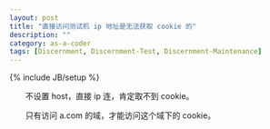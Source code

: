 ```yaml
---
layout: post
title: "直接访问测试机 ip 地址是无法获取 cookie 的"
description: ""
category: as-a-coder
tags: [Discernment, Discernment-Test, Discernment-Maintenance]
---
```

{% include JB/setup %}

　　不设置 host，直接 ip 连，肯定取不到 cookie。  

　　只有访问 a.com 的域，才能访问这个域下的 cookie。